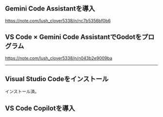 ## Gemini Code Assistantを導入
https://note.com/lush_clover5338/n/nc7b5356bf0b6
## VS Code × Gemini Code AssistantでGodotをプログラム
https://note.com/lush_clover5338/n/n043b2e9009ba

---
## Visual Studio Codeをインストール
インストール済。

## VS Code Copilotを導入


